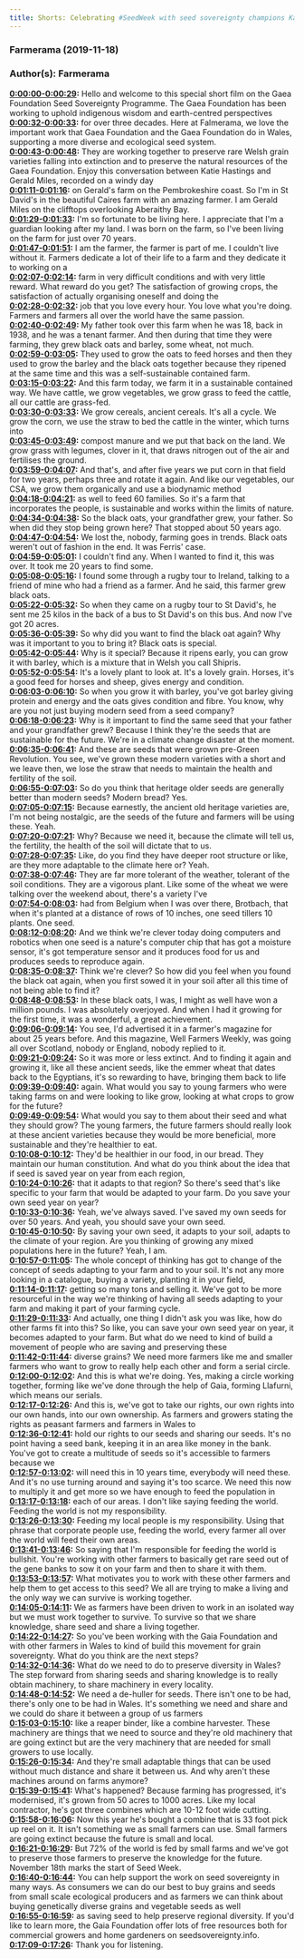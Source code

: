 ```yaml
---
title: Shorts: Celebrating #SeedWeek with seed sovereignty champions Katie Hastings and Gerard Miles
---
```

### Farmerama  (2019-11-18)  
### Author(s): Farmerama  

**[0:00:00-0:00:29](https://soundcloud.com/farmerama-radio/gaia-fondation-black-oats#t=0:00:00):**  Hello and welcome to this special short film on the  Gaea Foundation Seed Sovereignty Programme.  The Gaea Foundation has been working to uphold indigenous wisdom and earth-centred perspectives  
**[0:00:32-0:00:33](https://soundcloud.com/farmerama-radio/gaia-fondation-black-oats#t=0:00:32):**  for over three decades.  Here at Falmerama, we love the important work that Gaea Foundation and the Gaea Foundation  do in Wales, supporting a more diverse and ecological seed system.  
**[0:00:43-0:00:48](https://soundcloud.com/farmerama-radio/gaia-fondation-black-oats#t=0:00:43):**  They are working together to preserve rare Welsh grain varieties falling into extinction  and to preserve the natural resources of the Gaea Foundation.  Enjoy this conversation between Katie Hastings and Gerald Miles, recorded on a windy day  
**[0:01:11-0:01:16](https://soundcloud.com/farmerama-radio/gaia-fondation-black-oats#t=0:01:11):**  on Gerald's farm on the Pembrokeshire coast.  So I'm in St David's in the beautiful Caires farm with an amazing farmer.  I am Gerald Miles on the clifftops overlooking Aberaithy Bay.  
**[0:01:29-0:01:33](https://soundcloud.com/farmerama-radio/gaia-fondation-black-oats#t=0:01:29):**  I'm so fortunate to be living here.  I appreciate that I'm a guardian looking after my land.  I was born on the farm, so I've been living on the farm for just over 70 years.  
**[0:01:47-0:01:51](https://soundcloud.com/farmerama-radio/gaia-fondation-black-oats#t=0:01:47):**  I am the farmer, the farmer is part of me.  I couldn't live without it.  Farmers dedicate a lot of their life to a farm and they dedicate it to working on a  
**[0:02:07-0:02:14](https://soundcloud.com/farmerama-radio/gaia-fondation-black-oats#t=0:02:07):**  farm in very difficult conditions and with very little reward.  What reward do you get?  The satisfaction of growing crops, the satisfaction of actually organising oneself and doing the  
**[0:02:28-0:02:32](https://soundcloud.com/farmerama-radio/gaia-fondation-black-oats#t=0:02:28):**  job that you love every hour.  You love what you're doing.  Farmers and farmers all over the world have the same passion.  
**[0:02:40-0:02:49](https://soundcloud.com/farmerama-radio/gaia-fondation-black-oats#t=0:02:40):**  My father took over this farm when he was 18, back in 1938, and he was a tenant farmer.  And then during that time they were farming, they grew black oats and barley, some wheat,  not much.  
**[0:02:59-0:03:05](https://soundcloud.com/farmerama-radio/gaia-fondation-black-oats#t=0:02:59):**  They used to grow the oats to feed horses and then they used to grow the barley and  the black oats together because they ripened at the same time and this was a self-sustainable  contained farm.  
**[0:03:15-0:03:22](https://soundcloud.com/farmerama-radio/gaia-fondation-black-oats#t=0:03:15):**  And this farm today, we farm it in a sustainable contained way.  We have cattle, we grow vegetables, we grow grass to feed the cattle, all our cattle are  grass-fed.  
**[0:03:30-0:03:33](https://soundcloud.com/farmerama-radio/gaia-fondation-black-oats#t=0:03:30):**  We grow cereals, ancient cereals.  It's all a cycle.  We grow the corn, we use the straw to bed the cattle in the winter, which turns into  
**[0:03:45-0:03:49](https://soundcloud.com/farmerama-radio/gaia-fondation-black-oats#t=0:03:45):**  compost manure and we put that back on the land.  We grow grass with legumes, clover in it, that draws nitrogen out of the air and fertilises  the ground.  
**[0:03:59-0:04:07](https://soundcloud.com/farmerama-radio/gaia-fondation-black-oats#t=0:03:59):**  And that's, and after five years we put corn in that field for two years, perhaps  three and rotate it again.  And like our vegetables, our CSA, we grow them organically and use a biodynamic method  
**[0:04:18-0:04:21](https://soundcloud.com/farmerama-radio/gaia-fondation-black-oats#t=0:04:18):**  as well to feed 60 families.  So it's a farm that incorporates the people, is sustainable and works within the limits  of nature.  
**[0:04:34-0:04:38](https://soundcloud.com/farmerama-radio/gaia-fondation-black-oats#t=0:04:34):**  So the black oats, your grandfather grew, your father.  So when did they stop being grown here?  That stopped about 50 years ago.  
**[0:04:47-0:04:54](https://soundcloud.com/farmerama-radio/gaia-fondation-black-oats#t=0:04:47):**  We lost the, nobody, farming goes in trends.  Black oats weren't out of fashion in the end.  It was Ferris' case.  
**[0:04:59-0:05:01](https://soundcloud.com/farmerama-radio/gaia-fondation-black-oats#t=0:04:59):**  I couldn't find any.  When I wanted to find it, this was over.  It took me 20 years to find some.  
**[0:05:08-0:05:16](https://soundcloud.com/farmerama-radio/gaia-fondation-black-oats#t=0:05:08):**  I found some through a rugby tour to Ireland, talking to a friend of mine who had a friend  as a farmer.  And he said, this farmer grew black oats.  
**[0:05:22-0:05:32](https://soundcloud.com/farmerama-radio/gaia-fondation-black-oats#t=0:05:22):**  So when they came on a rugby tour to St David's, he sent me 25 kilos in the back of a bus to  St David's on this bus.  And now I've got 20 acres.  
**[0:05:36-0:05:39](https://soundcloud.com/farmerama-radio/gaia-fondation-black-oats#t=0:05:36):**  So why did you want to find the black oat again?  Why was it important to you to bring it?  Black oats is special.  
**[0:05:42-0:05:44](https://soundcloud.com/farmerama-radio/gaia-fondation-black-oats#t=0:05:42):**  Why is it special?  Because it ripens early, you can grow it with barley, which is a mixture that in Welsh you  call Shipris.  
**[0:05:52-0:05:54](https://soundcloud.com/farmerama-radio/gaia-fondation-black-oats#t=0:05:52):**  It's a lovely plant to look at.  It's a lovely grain.  Horses, it's a good feed for horses and sheep, gives energy and condition.  
**[0:06:03-0:06:10](https://soundcloud.com/farmerama-radio/gaia-fondation-black-oats#t=0:06:03):**  So when you grow it with barley, you've got barley giving protein and energy and the oats  gives condition and fibre.  You know, why are you not just buying modern seed from a seed company?  
**[0:06:18-0:06:23](https://soundcloud.com/farmerama-radio/gaia-fondation-black-oats#t=0:06:18):**  Why is it important to find the same seed that your father and your grandfather grew?  Because I think they're the seeds that are sustainable for the future.  We're in a climate change disaster at the moment.  
**[0:06:35-0:06:41](https://soundcloud.com/farmerama-radio/gaia-fondation-black-oats#t=0:06:35):**  And these are seeds that were grown pre-Green Revolution.  You see, we've grown these modern varieties with a short and we leave then, we lose the  straw that needs to maintain the health and fertility of the soil.  
**[0:06:55-0:07:03](https://soundcloud.com/farmerama-radio/gaia-fondation-black-oats#t=0:06:55):**  So do you think that heritage older seeds are generally better than modern seeds?  Modern bread?  Yes.  
**[0:07:05-0:07:15](https://soundcloud.com/farmerama-radio/gaia-fondation-black-oats#t=0:07:05):**  Because earnestly, the ancient old heritage varieties are, I'm not being nostalgic, are  the seeds of the future and farmers will be using these.  Yeah.  
**[0:07:20-0:07:21](https://soundcloud.com/farmerama-radio/gaia-fondation-black-oats#t=0:07:20):**  Why?  Because we need it, because the climate will tell us, the fertility, the health of the  soil will dictate that to us.  
**[0:07:28-0:07:35](https://soundcloud.com/farmerama-radio/gaia-fondation-black-oats#t=0:07:28):**  Like, do you find they have deeper root structure or like, are they more adaptable to the climate  here or?  Yeah.  
**[0:07:38-0:07:46](https://soundcloud.com/farmerama-radio/gaia-fondation-black-oats#t=0:07:38):**  They are far more tolerant of the weather, tolerant of the soil conditions.  They are a vigorous plant.  Like some of the wheat we were talking over the weekend about, there's a variety I've  
**[0:07:54-0:08:03](https://soundcloud.com/farmerama-radio/gaia-fondation-black-oats#t=0:07:54):**  had from Belgium when I was over there, Brotbach, that when it's planted at a distance of rows  of 10 inches, one seed tillers 10 plants.  One seed.  
**[0:08:12-0:08:20](https://soundcloud.com/farmerama-radio/gaia-fondation-black-oats#t=0:08:12):**  And we think we're clever today doing computers and robotics when one seed is a nature's  computer chip that has got a moisture sensor, it's got temperature sensor and it produces  food for us and produces seeds to reproduce again.  
**[0:08:35-0:08:37](https://soundcloud.com/farmerama-radio/gaia-fondation-black-oats#t=0:08:35):**  Think we're clever?  So how did you feel when you found the black oat again, when you first sowed it in your  soil after all this time of not being able to find it?  
**[0:08:48-0:08:53](https://soundcloud.com/farmerama-radio/gaia-fondation-black-oats#t=0:08:48):**  In these black oats, I was, I might as well have won a million pounds.  I was absolutely overjoyed.  And when I had it growing for the first time, it was a wonderful, a great achievement.  
**[0:09:06-0:09:14](https://soundcloud.com/farmerama-radio/gaia-fondation-black-oats#t=0:09:06):**  You see, I'd advertised it in a farmer's magazine for about 25 years before.  And this magazine, Well Farmers Weekly, was going all over Scotland, nobody or England,  nobody replied to it.  
**[0:09:21-0:09:24](https://soundcloud.com/farmerama-radio/gaia-fondation-black-oats#t=0:09:21):**  So it was more or less extinct.  And to finding it again and growing it, like all these ancient seeds, like the emmer wheat  that dates back to the Egyptians, it's so rewarding to have, bringing them back to life  
**[0:09:39-0:09:40](https://soundcloud.com/farmerama-radio/gaia-fondation-black-oats#t=0:09:39):**  again.  What would you say to young farmers who were taking farms on and were looking to like grow,  looking at what crops to grow for the future?  
**[0:09:49-0:09:54](https://soundcloud.com/farmerama-radio/gaia-fondation-black-oats#t=0:09:49):**  What would you say to them about their seed and what they should grow?  The young farmers, the future farmers should really look at these ancient varieties because  they would be more beneficial, more sustainable and they're healthier to eat.  
**[0:10:08-0:10:12](https://soundcloud.com/farmerama-radio/gaia-fondation-black-oats#t=0:10:08):**  They'd be healthier in our food, in our bread.  They maintain our human constitution.  And what do you think about the idea that if seed is saved year on year from each region,  
**[0:10:24-0:10:26](https://soundcloud.com/farmerama-radio/gaia-fondation-black-oats#t=0:10:24):**  that it adapts to that region?  So there's seed that's like specific to your farm that would be adapted to your farm.  Do you save your own seed year on year?  
**[0:10:33-0:10:36](https://soundcloud.com/farmerama-radio/gaia-fondation-black-oats#t=0:10:33):**  Yeah, we've always saved.  I've saved my own seeds for over 50 years.  And yeah, you should save your own seed.  
**[0:10:45-0:10:50](https://soundcloud.com/farmerama-radio/gaia-fondation-black-oats#t=0:10:45):**  By saving your own seed, it adapts to your soil, adapts to the climate of your region.  Are you thinking of growing any mixed populations here in the future?  Yeah, I am.  
**[0:10:57-0:11:05](https://soundcloud.com/farmerama-radio/gaia-fondation-black-oats#t=0:10:57):**  The whole concept of thinking has got to change of the concept of seeds adapting to your farm  and to your soil.  It's not any more looking in a catalogue, buying a variety, planting it in your field,  
**[0:11:14-0:11:17](https://soundcloud.com/farmerama-radio/gaia-fondation-black-oats#t=0:11:14):**  getting so many tons and selling it.  We've got to be more resourceful in the way we're thinking of having all seeds adapting  to your farm and making it part of your farming cycle.  
**[0:11:29-0:11:33](https://soundcloud.com/farmerama-radio/gaia-fondation-black-oats#t=0:11:29):**  And actually, one thing I didn't ask you was like, how do other farms fit into this?  So like, you can save your own seed year on year, it becomes adapted to your farm.  But what do we need to kind of build a movement of people who are saving and preserving these  
**[0:11:42-0:11:44](https://soundcloud.com/farmerama-radio/gaia-fondation-black-oats#t=0:11:42):**  diverse grains?  We need more farmers like me and smaller farmers who want to grow to really help each other  and form a serial circle.  
**[0:12:00-0:12:02](https://soundcloud.com/farmerama-radio/gaia-fondation-black-oats#t=0:12:00):**  And this is what we're doing.  Yes, making a circle working together, forming like we've done through the help of Gaia,  forming Llafurni, which means our serials.  
**[0:12:17-0:12:26](https://soundcloud.com/farmerama-radio/gaia-fondation-black-oats#t=0:12:17):**  And this is, we've got to take our rights, our own rights into our own hands, into our  own ownership.  As farmers and growers stating the rights as peasant farmers and farmers in Wales to  
**[0:12:36-0:12:41](https://soundcloud.com/farmerama-radio/gaia-fondation-black-oats#t=0:12:36):**  hold our rights to our seeds and sharing our seeds.  It's no point having a seed bank, keeping it in an area like money in the bank.  You've got to create a multitude of seeds so it's accessible to farmers because we  
**[0:12:57-0:13:02](https://soundcloud.com/farmerama-radio/gaia-fondation-black-oats#t=0:12:57):**  will need this in 10 years time, everybody will need these.  And it's no use turning around and saying it's too scarce.  We need this now to multiply it and get more so we have enough to feed the population in  
**[0:13:17-0:13:18](https://soundcloud.com/farmerama-radio/gaia-fondation-black-oats#t=0:13:17):**  each of our areas.  I don't like saying feeding the world.  Feeding the world is not my responsibility.  
**[0:13:26-0:13:30](https://soundcloud.com/farmerama-radio/gaia-fondation-black-oats#t=0:13:26):**  Feeding my local people is my responsibility.  Using that phrase that corporate people use, feeding the world, every farmer all over the  world will feed their own areas.  
**[0:13:41-0:13:46](https://soundcloud.com/farmerama-radio/gaia-fondation-black-oats#t=0:13:41):**  So saying that I'm responsible for feeding the world is bullshit.  You're working with other farmers to basically get rare seed out of the gene banks to sow  it on your farm and then to share it with them.  
**[0:13:53-0:13:57](https://soundcloud.com/farmerama-radio/gaia-fondation-black-oats#t=0:13:53):**  What motivates you to work with these other farmers and help them to get access to this  seed?  We all are trying to make a living and the only way we can survive is working together.  
**[0:14:05-0:14:11](https://soundcloud.com/farmerama-radio/gaia-fondation-black-oats#t=0:14:05):**  We as farmers have been driven to work in an isolated way but we must work together  to survive.  To survive so that we share knowledge, share seed and share a living together.  
**[0:14:22-0:14:27](https://soundcloud.com/farmerama-radio/gaia-fondation-black-oats#t=0:14:22):**  So you've been working with the Gaia Foundation and with other farmers in Wales to kind of  build this movement for grain sovereignty.  What do you think are the next steps?  
**[0:14:32-0:14:36](https://soundcloud.com/farmerama-radio/gaia-fondation-black-oats#t=0:14:32):**  What do we need to do to preserve diversity in Wales?  The step forward from sharing seeds and sharing knowledge is to really obtain machinery, to  share machinery in every locality.  
**[0:14:48-0:14:52](https://soundcloud.com/farmerama-radio/gaia-fondation-black-oats#t=0:14:48):**  We need a de-huller for seeds.  There isn't one to be had, there's only one to be had in Wales.  It's something we need and share and we could do share it between a group of us farmers  
**[0:15:03-0:15:10](https://soundcloud.com/farmerama-radio/gaia-fondation-black-oats#t=0:15:03):**  like a reaper binder, like a combine harvester.  These machinery are things that we need to source and they're old machinery that are  going extinct but are the very machinery that are needed for small growers to use locally.  
**[0:15:26-0:15:34](https://soundcloud.com/farmerama-radio/gaia-fondation-black-oats#t=0:15:26):**  And they're small adaptable things that can be used without much distance and share it  between us.  And why aren't these machines around on farms anymore?  
**[0:15:39-0:15:41](https://soundcloud.com/farmerama-radio/gaia-fondation-black-oats#t=0:15:39):**  What's happened?  Because farming has progressed, it's modernised, it's grown from 50 acres to 1000 acres.  Like my local contractor, he's got three combines which are 10-12 foot wide cutting.  
**[0:15:58-0:16:06](https://soundcloud.com/farmerama-radio/gaia-fondation-black-oats#t=0:15:58):**  Now this year he's bought a combine that is 33 foot pick up reel on it.  It isn't something we as small farmers can use.  Small farmers are going extinct because the future is small and local.  
**[0:16:21-0:16:29](https://soundcloud.com/farmerama-radio/gaia-fondation-black-oats#t=0:16:21):**  But 72% of the world is fed by small farms and we've got to preserve those farmers  to preserve the knowledge for the future.  November 18th marks the start of Seed Week.  
**[0:16:40-0:16:44](https://soundcloud.com/farmerama-radio/gaia-fondation-black-oats#t=0:16:40):**  You can help support the work on seed sovereignty in many ways.  As consumers we can do our best to buy grains and seeds from small scale ecological producers  and as farmers we can think about buying genetically diverse grains and vegetable seeds as well  
**[0:16:55-0:16:59](https://soundcloud.com/farmerama-radio/gaia-fondation-black-oats#t=0:16:55):**  as saving seed to help preserve regional diversity.  If you'd like to learn more, the Gaia Foundation offer lots of free resources both for commercial  growers and home gardeners on seedsovereignty.info.  
**[0:17:09-0:17:26](https://soundcloud.com/farmerama-radio/gaia-fondation-black-oats#t=0:17:09):**  Thank you for listening.  